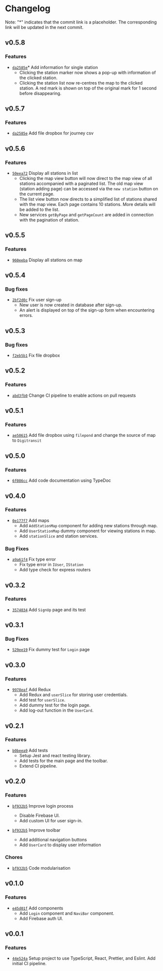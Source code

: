# Changelog
Note: "*" indicates that the commit link is a placeholder. The corresponding link will be updated in the next commit.


## v0.5.8

### Features
- [`da2585e`](https://github.com/wangc9/journey-reviewer-frontend/commit/da2585e80193aca8000e27d453568d8efd2d2f5c)* Add information for single station
  - Clicking the station marker now shows a pop-up with information of the clicked station.
  - Clicking the station list now re-centres the map to the clicked station. A red mark is shown on top of the original mark for 1 second before disappearing.


## v0.5.7

### Features
- [`da2585e`](https://github.com/wangc9/journey-reviewer-frontend/commit/da2585e80193aca8000e27d453568d8efd2d2f5c) Add file dropbox for journey csv


## v0.5.6

### Features
- [`50eea72`](https://github.com/wangc9/journey-reviewer-frontend/commit/50eea723678d3760891882cf621e18fab121875c) Display all stations in list
  - Clicking the map view button will now direct to the map view of all stations accompanied with a paginated list. The old map view (station adding page) can be accessed via the `new station` button on the current page.
  - The list view button now directs to a simplified list of stations shared with the map view. Each page contains 10 stations. More details will be added to the list.
  - New services `getByPage` and `getPageCount` are added in connection with the pagination of station.


## v0.5.5

### Features
- [`960eeba`](https://github.com/wangc9/journey-reviewer-frontend/commit/960eeba85035d37f82972c1560501b3ea5e2624b) Display all stations on map


## v0.5.4

### Bug fixes
- [`2bf2d0c`](https://github.com/wangc9/journey-reviewer-frontend/commit/2bf2d0cfb339b4020a05de6dbf8c7c8731ea1723) Fix user sign-up
  - New user is now created in database after sign-up.
  - An alert is displayed on top of the sign-up form when encountering errors.


## v0.5.3

### Bug fixes
- [`f2eb5b1`](https://github.com/wangc9/journey-reviewer-frontend/commit/f2eb5b15721e1245f1a1fd9c9324ece5e6cde2b1) Fix file dropbox


## v0.5.2

### Features
- [`abd3fb0`](https://github.com/wangc9/journey-reviewer-frontend/commit/abd3fb05071f150b7c0105ef39afa29fd044026e) Change CI pipeline to enable actions on pull requests


## v0.5.1

### Features
- [`ae50615`](https://github.com/wangc9/journey-reviewer-frontend/commit/ae50615513a46c06c70356f99d070e498809ec73) Add file dropbox using `filepond` and change the source of map to `Digitransit`


## v0.5.0

### Features
- [`6f086cc`](https://github.com/wangc9/journey-reviewer-frontend/commit/6f086cc7b2cbe82f102ddc49627f0335e40e3b15) Add code documentation using TypeDoc


## v0.4.0

### Features
- [`0e177f7`](https://github.com/wangc9/journey-reviewer-frontend/commit/0e177f71526b7a34e0d39fa14808fca52ff371c9) Add maps
  - Add `AddStationMap` component for adding new stations through map.
  - Add `UserStationMap` dummy component for viewing stations in map.
  - Add `stationSlice` and station services.

### Bug Fixes

- [`a9a61f4`](https://github.com/wangc9/journey-reviewer-backend/commit/a9a61f41bd1aa2523b7c93fd1aa00cbbe0595bcd) Fix type error
  - Fix type error in `IUser`, `IStation`
  - Add type check for express routers


## v0.3.2

### Features
- [`3574034`](https://github.com/wangc9/journey-reviewer-frontend/commit/357403492684cfb2a7a9eb30e40ac9ecc078369f) Add `SignUp` page and its test


## v0.3.1

### Bug Fixes

- [`529ee19`](https://github.com/wangc9/journey-reviewer-frontend/commit/529ee1972944e34663f7f894ea54b2500beef2ad) Fix dummy test for `Login` page


## v0.3.0

### Features
- [`9978eaf`](https://github.com/wangc9/journey-reviewer-frontend/commit/9978eafc36ecfde41a2af60296d1088784a073e4) Add Redux
  - Add Redux and `userSlice` for storing user credentials.
  - Add test for `userSlice`.
  - Add dummy test for the login page.
  - Add log-out function in the `UserCard`.


## v0.2.1

### Features

- [`b0beea9`](https://github.com/wangc9/journey-reviewer-frontend/commit/b0beea9a424962b937f7e51a832739919ea64716) Add tests
  - Setup Jest and react testing library.
  - Add tests for the main page and the toolbar.
  - Extend CI pipeline.


## v0.2.0

### Features
- [`bf932b5`](https://github.com/wangc9/journey-reviewer-frontend/commit/bf932b5ad202420bab4690c356f9179afb2269b8) Improve login process
  - Disable Firebase UI.
  - Add custom UI for user sign-in.

- [`bf932b5`](https://github.com/wangc9/journey-reviewer-frontend/commit/bf932b5ad202420bab4690c356f9179afb2269b8) Improve toolbar
  - Add additional navigation buttons
  - Add `UserCard` to display user information

### Chores

- [`bf932b5`](https://github.com/wangc9/journey-reviewer-frontend/commit/bf932b5ad202420bab4690c356f9179afb2269b8) Code modularisation


## v0.1.0

### Features
- [`e45d01f`](https://github.com/wangc9/journey-reviewer-frontend/commit/e45d01f95d2756c8e9e1cbc848ae579103c3f378) Add components
  - Add `Login` component and `NaviBar` component.
  - Add Firebase auth UI.


## v0.0.1

### Features
- [`44e524a`](https://github.com/wangc9/journey-reviewer-frontend/commit/44e524a3b3ef067b3cdce3a29397de3d891a471d) Setup project to use TypeScript, React, Prettier, and Eslint. Add initial CI pipeline.
